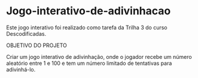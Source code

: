# Jogo-interativo-de-adivinhacao
Este jogo interativo foi realizado como tarefa da Trilha 3 do curso Descodificadas.

OBJETIVO DO PROJETO

 Criar um jogo interativo de adivinhação, onde o jogador recebe um número aleatório entre 1 e 100 e tem um número limitado de tentativas para adivinhá-lo. 



